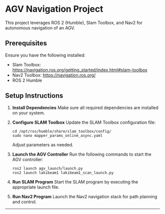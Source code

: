 # AGV Navigation Project

This project leverages ROS 2 (Humble), Slam Toolbox, and Nav2 for autonomous navigation of an AGV.

## Prerequisites
Ensure you have the following installed:
- Slam Toolbox: https://navigation.ros.org/getting_started/index.html#slam-toolbox
- Nav2 Toolbox: https://navigation.ros.org/
- ROS 2 Humble

## Setup Instructions

1. **Install Dependencies**
   Make sure all required dependencies are installed on your system.

2. **Configure SLAM Toolbox**
   Update the SLAM Toolbox configuration file:
   ```
   cd /opt/ros/humble/share/slam_toolbox/config/
   sudo nano mapper_params_online_async.yaml
   ```
   Adjust parameters as needed.

3. **Launch the AGV Controller**
   Run the following commands to start the AGV controller:
   ```
   ros2 launch agv_launch/launch.py
   ros2 launch lakibeam1 lakibeam1_scan_launch.py
   ```

4. **Run SLAM Program**
   Start the SLAM program by executing the appropriate launch file.

5. **Run Nav2 Program**
   Launch the Nav2 navigation stack for path planning and control.

---
